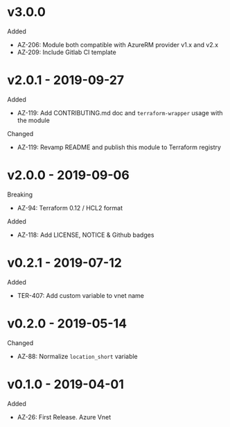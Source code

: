 # v3.0.0

Added
  * AZ-206: Module both compatible with AzureRM provider v1.x and v2.x
  * AZ-209: Include Gitlab CI template

# v2.0.1 - 2019-09-27

Added
  * AZ-119: Add CONTRIBUTING.md doc and `terraform-wrapper` usage with the module

Changed
  * AZ-119: Revamp README and publish this module to Terraform registry

# v2.0.0 - 2019-09-06

Breaking
  * AZ-94: Terraform 0.12 / HCL2 format

Added
  * AZ-118: Add LICENSE, NOTICE & Github badges

# v0.2.1 - 2019-07-12

Added
  * TER-407: Add custom variable to vnet name

# v0.2.0 - 2019-05-14

Changed
  * AZ-88: Normalize `location_short` variable

# v0.1.0 - 2019-04-01

Added
  * AZ-26: First Release. Azure Vnet

